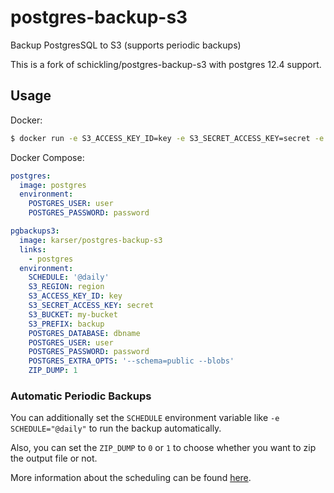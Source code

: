 # postgres-backup-s3

Backup PostgresSQL to S3 (supports periodic backups)

This is a fork of schickling/postgres-backup-s3 with postgres 12.4 support.

## Usage

Docker:
```sh
$ docker run -e S3_ACCESS_KEY_ID=key -e S3_SECRET_ACCESS_KEY=secret -e S3_BUCKET=my-bucket -e S3_PREFIX=backup -e POSTGRES_DATABASE=dbname -e POSTGRES_USER=user -e POSTGRES_PASSWORD=password -e POSTGRES_HOST=localhost schickling/postgres-backup-s3
```

Docker Compose:
```yaml
postgres:
  image: postgres
  environment:
    POSTGRES_USER: user
    POSTGRES_PASSWORD: password

pgbackups3:
  image: karser/postgres-backup-s3
  links:
    - postgres
  environment:
    SCHEDULE: '@daily'
    S3_REGION: region
    S3_ACCESS_KEY_ID: key
    S3_SECRET_ACCESS_KEY: secret
    S3_BUCKET: my-bucket
    S3_PREFIX: backup
    POSTGRES_DATABASE: dbname
    POSTGRES_USER: user
    POSTGRES_PASSWORD: password
    POSTGRES_EXTRA_OPTS: '--schema=public --blobs'
    ZIP_DUMP: 1
```

### Automatic Periodic Backups

You can additionally set the `SCHEDULE` environment variable like `-e SCHEDULE="@daily"` to run the backup automatically.

Also, you can set the `ZIP_DUMP` to `0` or `1` to choose whether you want to zip the output file or not.

More information about the scheduling can be found [here](http://godoc.org/github.com/robfig/cron#hdr-Predefined_schedules).
